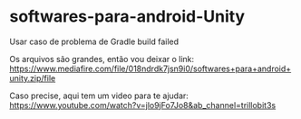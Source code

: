 # softwares-para-android-Unity
Usar caso de problema de Gradle build failed

Os arquivos são grandes, então vou deixar o link: 
https://www.mediafire.com/file/018ndrdk7jsn9i0/softwares+para+android+unity.zip/file

Caso precise, aqui tem um video para te ajudar: 
https://www.youtube.com/watch?v=jlo9jFo7Jo8&ab_channel=trillobit3s
